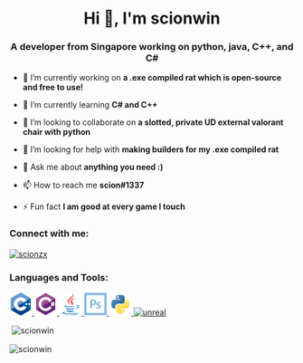 <h1 align="center">Hi 👋, I'm scionwin</h1>
<h3 align="center">A developer from Singapore working on python, java, C++, and C#</h3>

- 🔭 I’m currently working on **a .exe compiled rat which is open-source and free to use!**

- 🌱 I’m currently learning **C# and C++**

- 👯 I’m looking to collaborate on **a slotted, private UD external valorant chair with python**

- 🤝 I’m looking for help with **making builders for my .exe compiled rat**

- 💬 Ask me about **anything you need :)**

- 📫 How to reach me **scion#1337**

- ⚡ Fun fact **I am good at every game I touch**

<h3 align="left">Connect with me:</h3>
<p align="left">
<a href="https://www.youtube.com/c/scionzx" target="blank"><img align="center" src="https://raw.githubusercontent.com/rahuldkjain/github-profile-readme-generator/master/src/images/icons/Social/youtube.svg" alt="scionzx" height="30" width="40" /></a>
</p>

<h3 align="left">Languages and Tools:</h3>
<p align="left"> <a href="https://www.w3schools.com/cpp/" target="_blank" rel="noreferrer"> <img src="https://raw.githubusercontent.com/devicons/devicon/master/icons/cplusplus/cplusplus-original.svg" alt="cplusplus" width="40" height="40"/> </a> <a href="https://www.w3schools.com/cs/" target="_blank" rel="noreferrer"> <img src="https://raw.githubusercontent.com/devicons/devicon/master/icons/csharp/csharp-original.svg" alt="csharp" width="40" height="40"/> </a> <a href="https://www.java.com" target="_blank" rel="noreferrer"> <img src="https://raw.githubusercontent.com/devicons/devicon/master/icons/java/java-original.svg" alt="java" width="40" height="40"/> </a> <a href="https://www.photoshop.com/en" target="_blank" rel="noreferrer"> <img src="https://raw.githubusercontent.com/devicons/devicon/master/icons/photoshop/photoshop-line.svg" alt="photoshop" width="40" height="40"/> </a> <a href="https://www.python.org" target="_blank" rel="noreferrer"> <img src="https://raw.githubusercontent.com/devicons/devicon/master/icons/python/python-original.svg" alt="python" width="40" height="40"/> </a> <a href="https://unrealengine.com/" target="_blank" rel="noreferrer"> <img src="https://raw.githubusercontent.com/kenangundogan/fontisto/036b7eca71aab1bef8e6a0518f7329f13ed62f6b/icons/svg/brand/unreal-engine.svg" alt="unreal" width="40" height="40"/> </a> </p>

<p>&nbsp;<img align="center" src="https://github-readme-stats.vercel.app/api?username=scionwin&show_icons=true&locale=en" alt="scionwin" /></p>

<p><img align="center" src="https://github-readme-streak-stats.herokuapp.com/?user=scionwin&" alt="scionwin" /></p>
